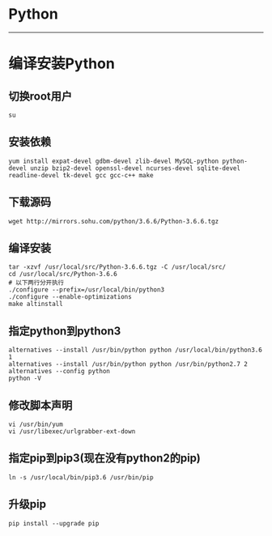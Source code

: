 # Python
---
# 编译安装Python
## 切换root用户
```
su
```
## 安装依赖
`yum install expat-devel gdbm-devel zlib-devel MySQL-python python-devel unzip bzip2-devel openssl-devel ncurses-devel sqlite-devel readline-devel tk-devel gcc gcc-c++ make`

## 下载源码
`wget http://mirrors.sohu.com/python/3.6.6/Python-3.6.6.tgz`
## 编译安装
```
tar -xzvf /usr/local/src/Python-3.6.6.tgz -C /usr/local/src/
cd /usr/local/src/Python-3.6.6
# 以下两行分开执行
./configure --prefix=/usr/local/bin/python3 
./configure --enable-optimizations
make altinstall
```
## 指定python到python3
```
alternatives --install /usr/bin/python python /usr/local/bin/python3.6 1
alternatives --install /usr/bin/python python /usr/bin/python2.7 2
alternatives --config python
python -V
```
## 修改脚本声明
```
vi /usr/bin/yum
vi /usr/libexec/urlgrabber-ext-down
```
## 指定pip到pip3(现在没有python2的pip)
```
ln -s /usr/local/bin/pip3.6 /usr/bin/pip
```
## 升级pip
`pip install --upgrade pip`

